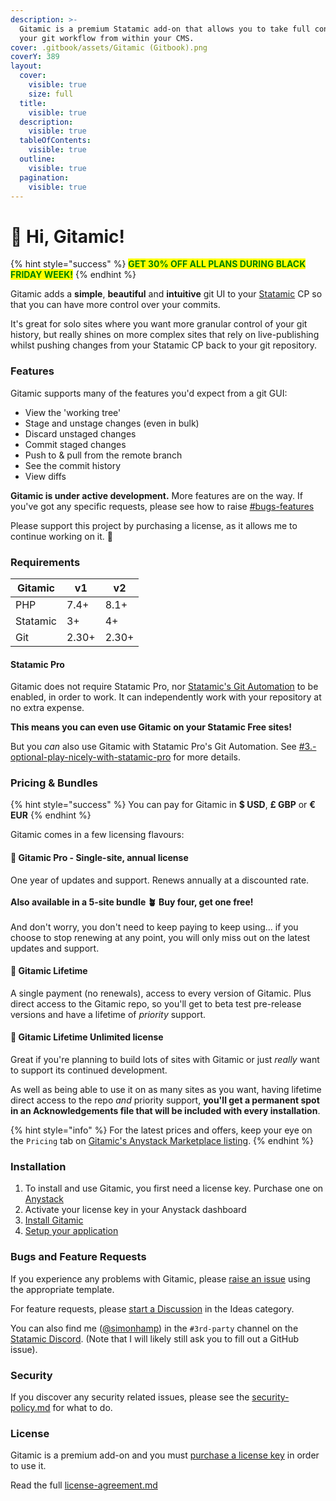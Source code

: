 ```yaml
---
description: >-
  Gitamic is a premium Statamic add-on that allows you to take full control of
  your git workflow from within your CMS.
cover: .gitbook/assets/Gitamic (Gitbook).png
coverY: 389
layout:
  cover:
    visible: true
    size: full
  title:
    visible: true
  description:
    visible: true
  tableOfContents:
    visible: true
  outline:
    visible: true
  pagination:
    visible: true
---
```


# 👋 Hi, Gitamic!

{% hint style="success" %}
<mark style="color:green;">**GET 30% OFF ALL PLANS DURING BLACK FRIDAY WEEK!**</mark>
{% endhint %}

Gitamic adds a **simple**, **beautiful** and **intuitive** git UI to your [Statamic](https://statamic.com/) CP so that you can have more control over your commits.

It's great for solo sites where you want more granular control of your git history, but really shines on more complex sites that rely on live-publishing whilst pushing changes from your Statamic CP back to your git repository.

### Features

Gitamic supports many of the features you'd expect from a git GUI:

* View the 'working tree'
* Stage and unstage changes (even in bulk)
* Discard unstaged changes
* Commit staged changes
* Push to & pull from the remote branch
* See the commit history
* View diffs

**Gitamic is under active development.** More features are on the way. If you've got any specific requests, please see how to raise [#bugs-features](./#bugs-features "mention")

Please support this project by purchasing a license, as it allows me to continue working on it. 🙏

### Requirements

| Gitamic  | v1    | v2    |
| -------- | ----- | ----- |
| PHP      | 7.4+  | 8.1+  |
| Statamic | 3+    | 4+    |
| Git      | 2.30+ | 2.30+ |

#### Statamic Pro

Gitamic does not require Statamic Pro, nor [Statamic's Git Automation](https://statamic.dev/git-integration) to be enabled, in order to work. It can independently work with your repository at no extra expense.

**This means you can even use Gitamic on your Statamic Free sites!**

But you _can_ also use Gitamic with Statamic Pro's Git Automation. See [#3.-optional-play-nicely-with-statamic-pro](getting-started/setup.md#3.-optional-play-nicely-with-statamic-pro "mention") for more details.

### Pricing & Bundles

{% hint style="success" %}
You can pay for Gitamic in **$ USD**, **£ GBP** or **€ EUR**
{% endhint %}

Gitamic comes in a few licensing flavours:

#### **🌱 Gitamic Pro - Single-site, annual license**

One year of updates and support. Renews annually at a discounted rate.\
\
**Also available in a 5-site bundle 🪴 Buy four, get one free!**\
\
And don't worry, you don't need to keep paying to keep using... if you choose to stop renewing at any point, you will only miss out on the latest updates and support.

#### **🌳 Gitamic Lifetime**

A single payment (no renewals), access to every version of Gitamic. Plus direct access to the Gitamic repo, so you'll get to beta test pre-release versions and have a lifetime of _priority_ support.

#### **🌲 Gitamic Lifetime Unlimited license**

Great if you're planning to build lots of sites with Gitamic or just _really_ want to support its continued development.

As well as being able to use it on as many sites as you want, having lifetime direct access to the repo _and_ priority support, **you'll get a permanent spot in an Acknowledgements file that will be included with every installation**.

{% hint style="info" %}
For the latest prices and offers, keep your eye on the `Pricing` tab on [Gitamic's Anystack Marketplace listing](https://marketplace.anystack.sh/item/gitamic).
{% endhint %}

### Installation

1. To install and use Gitamic, you first need a license key. Purchase one on [Anystack](https://marketplace.anystack.sh/item/gitamic)
2. Activate your license key in your Anystack dashboard
3. [Install Gitamic](getting-started/installation.md)
4. [Setup your application](getting-started/setup.md)

### Bugs and Feature Requests <a href="#bugs-features" id="bugs-features"></a>

If you experience any problems with Gitamic, please [raise an issue](https://github.com/simonhamp/gitamic-support/issues) using the appropriate template.

For feature requests, please [start a Discussion](https://github.com/simonhamp/gitamic-support/discussions/new?category=ideas) in the Ideas category.

You can also find me ([@simonhamp](https://twitter.com/simonhamp)) in the `#3rd-party` channel on the [Statamic Discord](https://statamic.com/discord). (Note that I will likely still ask you to fill out a GitHub issue).

### Security

If you discover any security related issues, please see the [security-policy.md](legal-security-support/security-policy.md "mention") for what to do.

### License

Gitamic is a premium add-on and you must [purchase a license key](https://marketplace.anystack.sh/item/gitamic) in order to use it.

Read the full [license-agreement.md](legal-security-support/license-agreement.md "mention")
